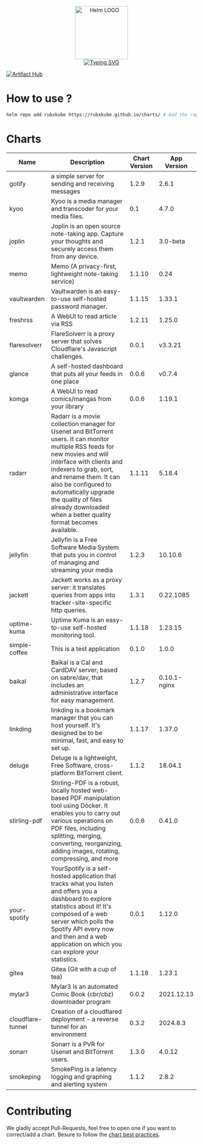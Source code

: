 <p align="center">
    <img src="https://helm.sh/img/helm.svg" width="140px" alt="Helm LOGO"/>
    <br>
    <a href="https://rubxkube.github.io/charts/"><img src="https://readme-typing-svg.herokuapp.com?font=Fira+Code&pause=1000&color=0F1689&background=FFFFFF00&center=true&vCenter=true&width=435&lines=QJOLY's+Chart+Repository;rubxkube.github.io%2Fhelm-charts;+Feel+free+to+contribute" alt="Typing SVG" /></a>
</p>

[![Artifact Hub](https://img.shields.io/endpoint?url=https://artifacthub.io/badge/repository/rubxkube)](https://artifacthub.io/packages/search?repo=rubxkube)

# How to use ? 

```bash
helm repo add rubxkube https://rubxkube.github.io/charts/ # Add the repo to your helm
```

# Charts

| Name  | Description | Chart Version | App Version |
|-------|-------------|---------------|-------------|
| gotify | a simple server for sending and receiving messages | 1.2.9 | 2.6.1 |
| kyoo | Kyoo is a media manager and transcoder for your media files. | 0.1 | 4.7.0 |
| joplin | Joplin is an open source note-taking app. Capture your thoughts and securely access them from any device. | 1.2.1 | 3.0-beta |
| memo | Memo (A privacy-first, lightweight note-taking service) | 1.1.10 | 0.24 |
| vaultwarden | Vaultwarden is an easy-to-use self-hosted password manager. | 1.1.15 | 1.33.1 |
| freshrss | A WebUI to read article via RSS | 1.2.11 | 1.25.0 |
| flaresolverr | FlareSolverr is a proxy server that solves Cloudflare's Javascript challenges. | 0.0.1 | v3.3.21 |
| glance | A self-hosted dashboard that puts all your feeds in one place | 0.0.6 | v0.7.4 |
| komga | A WebUI to read comics/mangas from your library | 0.0.6 | 1.19.1 |
| radarr | Radarr is a movie collection manager for Usenet and BitTorrent users. It can monitor multiple RSS feeds for new movies and will interface with clients and indexers to grab, sort, and rename them. It can also be configured to automatically upgrade the quality of files already downloaded when a better quality format becomes available. | 1.1.11 | 5.18.4 |
| jellyfin | Jellyfin is a Free Software Media System that puts you in control of managing and streaming your media | 1.2.3 | 10.10.6 |
| jackett | Jackett works as a proxy server: it translates queries from apps into tracker-site-specific http queries. | 1.3.1 | 0.22.1085 |
| uptime-kuma | Uptime Kuma is an easy-to-use self-hosted monitoring tool. | 1.1.18 | 1.23.15 |
| simple-coffee | This is a test application | 0.1.0 | 1.0.0 |
| baikal | Baikal is a Cal and CardDAV server, based on sabre/dav, that includes an administrative interface for easy management. | 1.2.7 | 0.10.1-nginx |
| linkding | linkding is a bookmark manager that you can host yourself. It's designed be to be minimal, fast, and easy to set up. | 1.1.17 | 1.37.0 |
| deluge | Deluge is a lightweight, Free Software, cross-platform BitTorrent client. | 1.1.2 | 18.04.1 |
| stirling-pdf | Stirling-PDF is a robust, locally hosted web-based PDF manipulation tool using Docker. It enables you to carry out various operations on PDF files, including splitting, merging, converting, reorganizing, adding images, rotating, compressing, and more | 0.0.6 | 0.41.0 |
| your-spotify | YourSpotify is a self-hosted application that tracks what you listen and offers you a dashboard to explore statistics about it! It's composed of a web server which polls the Spotify API every now and then and a web application on which you can explore your statistics. | 0.0.1 | 1.12.0 |
| gitea | Gitea (Git with a cup of tea) | 1.1.18 | 1.23.1 |
| mylar3 | Mylar3 is an automated Comic Book (cbr/cbz) downloader program | 0.0.2 | 2021.12.13 |
| cloudflare-tunnel | Creation of a cloudflared deployment - a reverse tunnel for an environment | 0.3.2 | 2024.8.3 |
| sonarr | Sonarr is a PVR for Usenet and BitTorrent users. | 1.3.0 | 4.0.12 |
| smokeping | SmokePing is a latency logging and graphing and alerting system | 1.1.2 | 2.8.2 |


# Contributing 

We gladly accept Pull-Requests, feel free to open one if you want to correct/add a chart. Besure to follow the [chart best practices](https://helm.sh/docs/chart_best_practices/).

